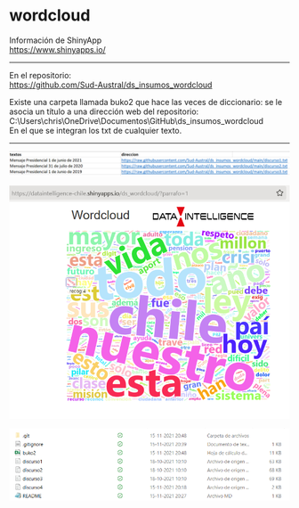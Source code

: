 # wordcloud

Información de ShinyApp\
https://www.shinyapps.io/

***
En el repositorio:\
https://github.com/Sud-Austral/ds_insumos_wordcloud

Existe una carpeta llamada buko2 que hace las veces de diccionario: se le asocia un título a una dirección web del repositorio:\
C:\Users\chris\OneDrive\Documentos\GitHub\ds_insumos_wordcloud\
En el que se integran los txt de cualquier texto.

***

![](imagen_001.png)

![](imagen_002.png)




![](imagen_003.png)

